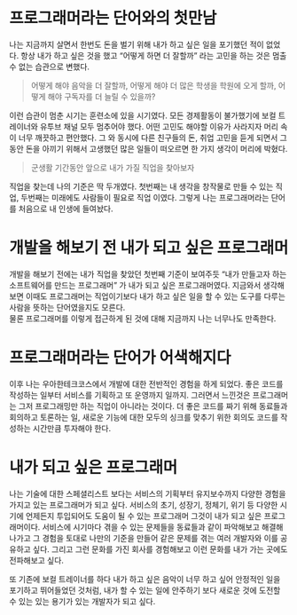 # 프로그래머라는 단어와의 첫만남

나는 지금까지 살면서 한번도 돈을 벌기 위해 내가 하고 싶은 일을 포기했던 적이 없었다. 
항상 내가 하고 싶은 것을 했고 “어떻게 하면 더 잘할까” 라는 고민을 하는 것은 멈출 수 없는 습관으로 변했다.


> 어떻게 해야 음악을 더 잘할까, 어떻게 해야 더 많은 학생을 학원에 오게 할까, 어떻게 해야 구독자를 더 늘릴 수 있을까?
>

이런 습관이 멈춘 시기는 훈련소에 있을 시기였다. 
모든 경제활동이 불가했기에 보컬 트레이너와 유투브 채널 모두 멈추어야 했다. 
어떤 고민도 해야할 이유가 사라지자 머리 속이 너무 깨끗하고 편안했다. 
그 와 동시에 다른 친구들의 돈, 취업 고민을 듣게 되면서 그동안 돈을 아끼기 위해서 고생했던 많은 일들이 떠오르면 한 가지 생각이 머리에 박혔다.

> 군생활 기간동안 앞으로 내가 가질 직업을 찾아보자
>

직업을 찾는데 나의 기준은 딱 두개였다. 
첫번째는 내 생각을 창작물로 만들 수 있는 직업, 두번째는 미래에도 사람들이 필요로 직업 이였다. 
그렇게 나는 프로그래머라는 단어를 처음으로 내 인생에 들여놨다.

# 개발을 해보기 전 내가 되고 싶은 프로그래머

개발을 해보기 전에는 내가 직업을 찾았던 첫번째 기준이 보여주듯 “내가 만들고자 하는 소프트웨어를 만드는 프로그래머” 가 내가 되고 싶은 프로그래머였다. 
지금와서 생각해보면 이때도 프로그래머는 직업이기보다 내가 하고 싶은 일을 할 수 있는 도구를 다루는 사람을 뜻하는 단어였을지도 모른다.  
물론 프로그래머를 이렇게 접근하게 된 것에 대해 지금까지 나는 너무나도 만족한다.

# 프로그래머라는 단어가 어색해지다

이후 나는 우아한테크코스에서 개발에 대한 전반적인 경험을 하게 되었다. 
좋은 코드를 작성하는 일부터 서비스를 기획하고 또 운영까지 일까지. 
그러면서 느낀것은 프로그래머는 그저 프로그래밍만 하는 직업이 아니라는 것이다. 
더 좋은 코드를 짜기 위해 동료들과 회의하고 토론하는 일, 새로운 기능에 대한 모두의 싱크를 맞추기 위한 회의도 코드를 작성하는 시간만큼 투자해야 한다.

# 내가 되고 싶은 프로그래머

나는 기술에 대한 스페셜리스트 보다는 서비스의 기획부터 유지보수까지 다양한 경험을 가지고 있는 프로그래머가 되고 싶다. 
서비스의 초기, 성장기, 정체기, 위기 등 다양한 시기에 언제든지 투입되어도 도움이 될 수 있는 프로그래머 그것이 내가 되고 싶은 프로그래머이다. 
서비스에 시기마다 겪을 수 있는 문제들을 동료들과 같이 파악해보고 해결해나가고 그 경험을 토대로 나만의 기준을 만들어 같은 문제를 겪는 여러 개발자와 이를 공유하고 싶다. 
그리고 그런 문화를 가진 회사를 경험해보고 이런 문화를 내가 가는 곳에도 전파해보고 싶다.

또 기존에 보컬 트레이너를 하다 내가 하고 싶은 음악이 너무 하고 싶어 안정적인 일을 포기하고 뛰어들었던 것처럼,
내가 할 수 있는 일에 안주하기 보다 새로운 것에 도전할 수 있는 있는 용기가 있는 개발자가 되고 싶다.
